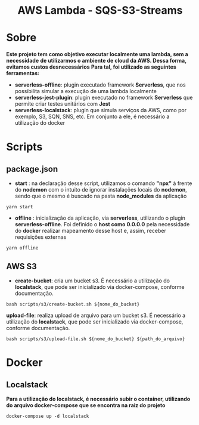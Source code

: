<h1 align="center">AWS Lambda - SQS-S3-Streams</h1>

# Sobre
**Este projeto tem como objetivo executar localmente uma lambda, sem a necessidade**
**de utilizarmos o ambiente de cloud da AWS. Dessa forma, evitamos custos desnecessários**
**Para tal, foi utilizado as seguintes ferramentas:**
- **serverless-offline**: plugin executado framework **Serverless**, que nos possibilita simular a execução de uma lambda localmente
- **serverless-jest-plugin**: plugin executado no framework **Serverless** que permite criar testes unitários com **Jest**
- **serverless-localstack**: plugin que simula serviços da AWS, como por exemplo, S3, SQN, SNS, etc. Em conjunto a ele, é necessário a utilização do docker

# Scripts
## package.json
- **start** 
: na declaração desse script, utilizamos o comando **"npx"** à frente do **nodemon** com o intuito de ignorar instalações locais do **nodemon**, sendo que o mesmo é buscado na pasta **node_modules** da aplicação
```
yarn start
```
- **offline**
: inicialização da aplicação, via **serverless**, utilizando o plugin **serverless-offline**. Foi definido o **host como 0.0.0.0** pela necessidade do **docker** realizar mapeamento desse host e, assim, receber requisições externas
```
yarn offline
```
## AWS S3
- **create-bucket**: cria um bucket s3. É necessário a utilização do **localstack**, que pode ser inicializado via docker-compose, conforme documentação.
```
bash scripts/s3/create-bucket.sh ${nome_do_bucket} 
```
**upload-file**: realiza upload de arquivo para um bucket s3. É necessário a utilização do **localstack**, que pode ser inicializado via docker-compose, conforme documentação.
```
bash scripts/s3/upload-file.sh ${nome_do_bucket} ${path_do_arquivo}
```

# Docker
## Localstack
**Para a utilização do localstack, é necessário subir o container, utilizando do arquivo docker-compose que se encontra na raiz do projeto**
```
docker-compose up -d localstack
```